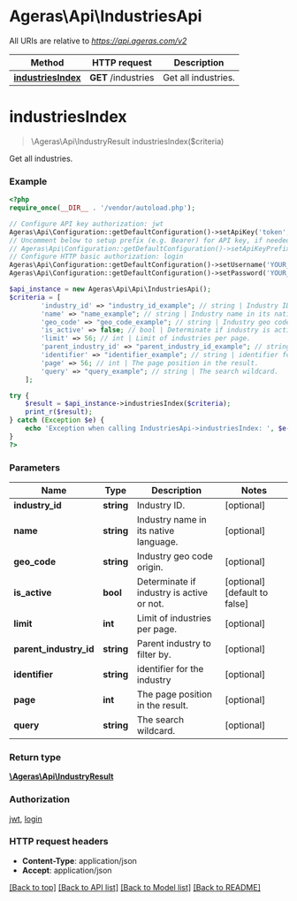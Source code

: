# Ageras\Api\IndustriesApi

All URIs are relative to *https://api.ageras.com/v2*

Method | HTTP request | Description
------------- | ------------- | -------------
[**industriesIndex**](IndustriesApi.md#industriesIndex) | **GET** /industries | Get all industries.


# **industriesIndex**
> \Ageras\Api\IndustryResult industriesIndex($criteria)

Get all industries.

### Example
```php
<?php
require_once(__DIR__ . '/vendor/autoload.php');

// Configure API key authorization: jwt
Ageras\Api\Configuration::getDefaultConfiguration()->setApiKey('token', 'YOUR_API_KEY');
// Uncomment below to setup prefix (e.g. Bearer) for API key, if needed
// Ageras\Api\Configuration::getDefaultConfiguration()->setApiKeyPrefix('token', 'Bearer');
// Configure HTTP basic authorization: login
Ageras\Api\Configuration::getDefaultConfiguration()->setUsername('YOUR_USERNAME');
Ageras\Api\Configuration::getDefaultConfiguration()->setPassword('YOUR_PASSWORD');

$api_instance = new Ageras\Api\Api\IndustriesApi();
$criteria = [
        'industry_id' => "industry_id_example"; // string | Industry ID.
        'name' => "name_example"; // string | Industry name in its native language.
        'geo_code' => "geo_code_example"; // string | Industry geo code origin.
        'is_active' => false; // bool | Determinate if industry is active or not.
        'limit' => 56; // int | Limit of industries per page.
        'parent_industry_id' => "parent_industry_id_example"; // string | Parent industry to filter by.
        'identifier' => "identifier_example"; // string | identifier for the industry
        'page' => 56; // int | The page position in the result.
        'query' => "query_example"; // string | The search wildcard.
    ];

try {
    $result = $api_instance->industriesIndex($criteria);
    print_r($result);
} catch (Exception $e) {
    echo 'Exception when calling IndustriesApi->industriesIndex: ', $e->getMessage(), PHP_EOL;
}
?>
```

### Parameters

Name | Type | Description  | Notes
------------- | ------------- | ------------- | -------------
 **industry_id** | **string**| Industry ID. | [optional]
 **name** | **string**| Industry name in its native language. | [optional]
 **geo_code** | **string**| Industry geo code origin. | [optional]
 **is_active** | **bool**| Determinate if industry is active or not. | [optional] [default to false]
 **limit** | **int**| Limit of industries per page. | [optional]
 **parent_industry_id** | **string**| Parent industry to filter by. | [optional]
 **identifier** | **string**| identifier for the industry | [optional]
 **page** | **int**| The page position in the result. | [optional]
 **query** | **string**| The search wildcard. | [optional]

### Return type

[**\Ageras\Api\IndustryResult**](../Model/IndustryResult.md)

### Authorization

[jwt](../../README.md#jwt), [login](../../README.md#login)

### HTTP request headers

 - **Content-Type**: application/json
 - **Accept**: application/json

[[Back to top]](#) [[Back to API list]](../../README.md#documentation-for-api-endpoints) [[Back to Model list]](../../README.md#documentation-for-models) [[Back to README]](../../README.md)

